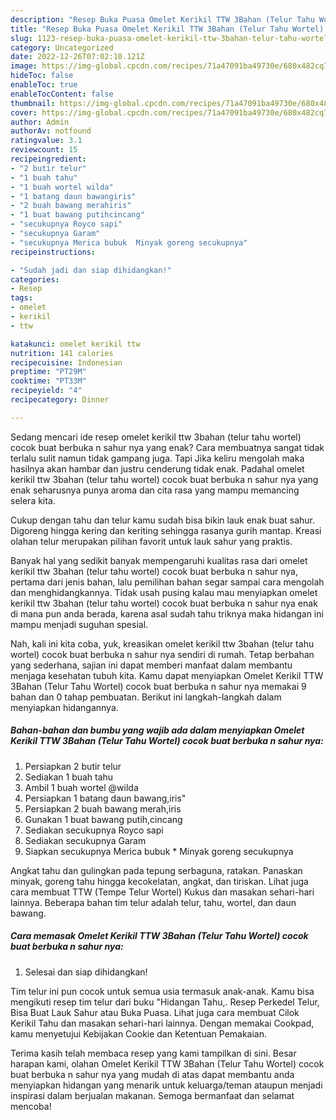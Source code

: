 ```yaml
---
description: "Resep Buka Puasa Omelet Kerikil TTW 3Bahan (Telur Tahu Wortel) cocok buat berbuka n sahur nya yang Enak Banget"
title: "Resep Buka Puasa Omelet Kerikil TTW 3Bahan (Telur Tahu Wortel) cocok buat berbuka n sahur nya yang Enak Banget"
slug: 1123-resep-buka-puasa-omelet-kerikil-ttw-3bahan-telur-tahu-wortel-cocok-buat-berbuka-n-sahur-nya-yang-enak-banget
category: Uncategorized
date: 2022-12-26T07:02:10.121Z
image: https://img-global.cpcdn.com/recipes/71a47091ba49730e/680x482cq70/omelet-kerikil-ttw-3bahan-telur-tahu-wortel-cocok-buat-berbuka-n-sahur-nya-foto-resep-utama.jpg
hideToc: false
enableToc: true
enableTocContent: false
thumbnail: https://img-global.cpcdn.com/recipes/71a47091ba49730e/680x482cq70/omelet-kerikil-ttw-3bahan-telur-tahu-wortel-cocok-buat-berbuka-n-sahur-nya-foto-resep-utama.jpg
cover: https://img-global.cpcdn.com/recipes/71a47091ba49730e/680x482cq70/omelet-kerikil-ttw-3bahan-telur-tahu-wortel-cocok-buat-berbuka-n-sahur-nya-foto-resep-utama.jpg
author: Admin
authorAv: notfound
ratingvalue: 3.1
reviewcount: 15
recipeingredient:
- "2 butir telur"
- "1 buah tahu"
- "1 buah wortel wilda"
- "1 batang daun bawangiris"
- "2 buah bawang merahiris"
- "1 buat bawang putihcincang"
- "secukupnya Royco sapi"
- "secukupnya Garam"
- "secukupnya Merica bubuk  Minyak goreng secukupnya"
recipeinstructions:

- "Sudah jadi dan siap dihidangkan!"
categories:
- Resep
tags:
- omelet
- kerikil
- ttw

katakunci: omelet kerikil ttw 
nutrition: 141 calories
recipecuisine: Indonesian
preptime: "PT29M"
cooktime: "PT33M"
recipeyield: "4"
recipecategory: Dinner

---
```



Sedang mencari ide resep omelet kerikil ttw 3bahan (telur tahu wortel) cocok buat berbuka n sahur nya yang enak? Cara membuatnya sangat tidak terlalu sulit namun tidak gampang juga. Tapi Jika keliru mengolah maka hasilnya akan hambar dan justru cenderung tidak enak. Padahal omelet kerikil ttw 3bahan (telur tahu wortel) cocok buat berbuka n sahur nya yang enak seharusnya punya aroma dan cita rasa yang mampu memancing selera kita.


Cukup dengan tahu dan telur kamu sudah bisa bikin lauk enak buat sahur. Digoreng hingga kering dan keriting sehingga rasanya gurih mantap. Kreasi olahan telur merupakan pilihan favorit untuk lauk sahur yang praktis.

Banyak hal yang sedikit banyak mempengaruhi kualitas rasa dari omelet kerikil ttw 3bahan (telur tahu wortel) cocok buat berbuka n sahur nya, pertama dari jenis bahan, lalu pemilihan bahan segar sampai cara mengolah dan menghidangkannya. Tidak usah pusing kalau mau menyiapkan omelet kerikil ttw 3bahan (telur tahu wortel) cocok buat berbuka n sahur nya enak di mana pun anda berada, karena asal sudah tahu triknya maka hidangan ini mampu menjadi suguhan spesial.


Nah, kali ini kita coba, yuk, kreasikan omelet kerikil ttw 3bahan (telur tahu wortel) cocok buat berbuka n sahur nya sendiri di rumah. Tetap berbahan yang sederhana, sajian ini dapat memberi manfaat dalam membantu menjaga kesehatan tubuh kita. Kamu dapat menyiapkan Omelet Kerikil TTW 3Bahan (Telur Tahu Wortel) cocok buat berbuka n sahur nya memakai 9 bahan dan 0 tahap pembuatan. Berikut ini langkah-langkah dalam menyiapkan hidangannya.

<!--inarticleads1-->

##### Bahan-bahan dan bumbu yang wajib ada dalam menyiapkan Omelet Kerikil TTW 3Bahan (Telur Tahu Wortel) cocok buat berbuka n sahur nya:

1. Persiapkan 2 butir telur
1. Sediakan 1 buah tahu
1. Ambil 1 buah wortel @wilda
1. Persiapkan 1 batang daun bawang,iris&#34;
1. Persiapkan 2 buah bawang merah,iris
1. Gunakan 1 buat bawang putih,cincang
1. Sediakan secukupnya Royco sapi
1. Sediakan secukupnya Garam
1. Siapkan secukupnya Merica bubuk * Minyak goreng secukupnya


Angkat tahu dan gulingkan pada tepung serbaguna, ratakan. Panaskan minyak, goreng tahu hingga kecokelatan, angkat, dan tiriskan. Lihat juga cara membuat TTW (Tempe Telur Wortel) Kukus dan masakan sehari-hari lainnya. Beberapa bahan tim telur adalah telur, tahu, wortel, dan daun bawang. 

<!--inarticleads2-->

##### Cara memasak Omelet Kerikil TTW 3Bahan (Telur Tahu Wortel) cocok buat berbuka n sahur nya:


1. Selesai dan siap dihidangkan!

Tim telur ini pun cocok untuk semua usia termasuk anak-anak. Kamu bisa mengikuti resep tim telur dari buku &#34;Hidangan Tahu,. Resep Perkedel Telur, Bisa Buat Lauk Sahur atau Buka Puasa. Lihat juga cara membuat Cilok Kerikil Tahu dan masakan sehari-hari lainnya. Dengan memakai Cookpad, kamu menyetujui Kebijakan Cookie dan Ketentuan Pemakaian. 

Terima kasih telah membaca resep yang kami tampilkan di sini. Besar harapan kami, olahan Omelet Kerikil TTW 3Bahan (Telur Tahu Wortel) cocok buat berbuka n sahur nya yang mudah di atas dapat membantu anda menyiapkan hidangan yang menarik untuk keluarga/teman ataupun menjadi inspirasi dalam berjualan makanan. Semoga bermanfaat dan selamat mencoba!
